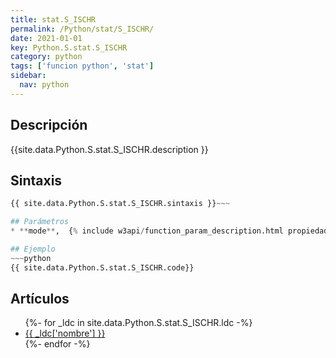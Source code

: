 ```yaml
---
title: stat.S_ISCHR
permalink: /Python/stat/S_ISCHR/
date: 2021-01-01
key: Python.S.stat.S_ISCHR
category: python
tags: ['funcion python', 'stat']
sidebar: 
  nav: python
---
```


## Descripción
{{site.data.Python.S.stat.S_ISCHR.description }}

## Sintaxis
~~~python
{{ site.data.Python.S.stat.S_ISCHR.sintaxis }}~~~

## Parámetros
* **mode**,  {% include w3api/function_param_description.html propiedad=site.data.Python.S.stat.S_ISCHR valor="mode" %}

## Ejemplo
~~~python
{{ site.data.Python.S.stat.S_ISCHR.code}}
~~~

## Artículos
<ul>
{%- for _ldc in site.data.Python.S.stat.S_ISCHR.ldc -%}
   <li>
       <a href="{{_ldc['url'] }}">{{ _ldc['nombre'] }}</a>
   </li>
{%- endfor -%}
</ul>
